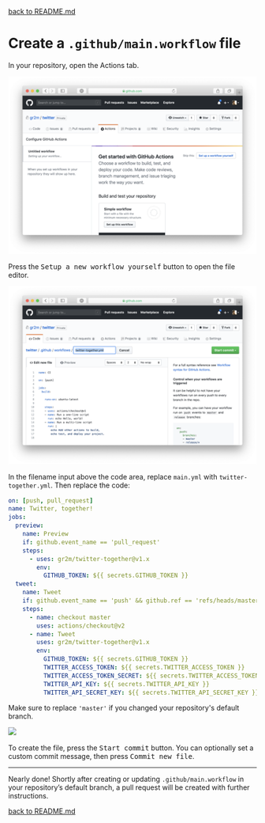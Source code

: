 [back to README.md](../README.md/#setup)

# Create a `.github/main.workflow` file

In your repository, open the Actions tab.

![](workflow-01-actions-tab.png)

Press the <kbd>Setup a new workflow yourself</kbd> button to open the file editor.

![](workflow-02-editor.png)

In the filename input above the code area, replace `main.yml` with `twitter-together.yml`. Then replace the code:

```yml
on: [push, pull_request]
name: Twitter, together!
jobs:
  preview:
    name: Preview
    if: github.event_name == 'pull_request'
    steps:
      - uses: gr2m/twitter-together@v1.x
        env:
          GITHUB_TOKEN: ${{ secrets.GITHUB_TOKEN }}
  tweet:
    name: Tweet
    if: github.event_name == 'push' && github.ref == 'refs/heads/master'
    steps:
      - name: checkout master
        uses: actions/checkout@v2
      - name: Tweet
        uses: gr2m/twitter-together@v1.x
        env:
          GITHUB_TOKEN: ${{ secrets.GITHUB_TOKEN }}
          TWITTER_ACCESS_TOKEN: ${{ secrets.TWITTER_ACCESS_TOKEN }}
          TWITTER_ACCESS_TOKEN_SECRET: ${{ secrets.TWITTER_ACCESS_TOKEN_SECRET }}
          TWITTER_API_KEY: ${{ secrets.TWITTER_API_KEY }}
          TWITTER_API_SECRET_KEY: ${{ secrets.TWITTER_API_SECRET_KEY }}
```

Make sure to replace `'master'` if you changed your repository's default branch.

![](workflow-04-commit.png)

To create the file, press the <kbd>Start commit</kbd> button. You can optionally set a custom commit message, then press <kbd>Commit new file</kbd>.

---

Nearly done! Shortly after creating or updating `.github/main.workflow` in your repository’s default branch, a pull request will be created with further instructions.

[back to README.md](../README.md/#setup)
